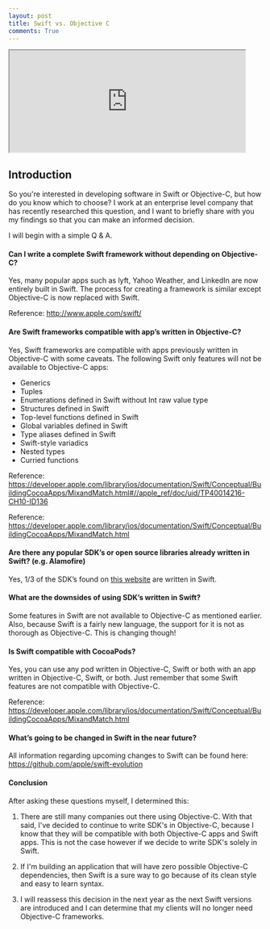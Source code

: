 ```yaml
---
layout: post
title: Swift vs. Objective C
comments: True
---
```


<iframe src="https://drive.google.com/file/d/0B3O6dpa-XnSYUjJyQ2lCd2tHSnM/preview" width="468" height="202"></iframe>

## Introduction
So you're interested in developing software in Swift or Objective-C, but how do you know which to choose? I work at an enterprise level company that has recently researched this question, and I want to briefly share with you my findings so that you can make an informed decision.

I will begin with a simple Q & A.

#### Can I write a complete Swift framework without depending on Objective-C?  
Yes, many popular apps such as lyft, Yahoo Weather, and LinkedIn are now entirely built in Swift. The process for creating a framework is similar except Objective-C is now replaced with Swift.

Reference: <http://www.apple.com/swift/>

#### Are Swift frameworks compatible with app’s written in Objective-C?
Yes, Swift frameworks are compatible with apps previously written in Objective-C with some caveats. The following Swift only features will not be available to Objective-C apps:
 * Generics
 * Tuples
 * Enumerations defined in Swift without Int raw value type
 * Structures defined in Swift
 * Top-level functions defined in Swift
 * Global variables defined in Swift
 * Type aliases defined in Swift
 * Swift-style variadics
 * Nested types
 * Curried functions

Reference: <https://developer.apple.com/library/ios/documentation/Swift/Conceptual/BuildingCocoaApps/MixandMatch.html#//apple_ref/doc/uid/TP40014216-CH10-ID136>

Reference: <https://developer.apple.com/library/ios/documentation/Swift/Conceptual/BuildingCocoaApps/MixandMatch.html>


#### Are there any popular SDK’s or open source libraries already written in Swift? (e.g. Alamofire)
Yes, 1/3 of the SDK’s found on [this website](https://medium.com/app-coder-io/27-ios-open-source-libraries-to-skyrocket-your-development-301b67d3124c#.2ypapea5x) are written in Swift.

#### What are the downsides of using SDK’s written in Swift?
Some features in Swift are not available to Objective-C as mentioned earlier. Also, because Swift is a fairly new language, the support for it is not as thorough as Objective-C. This is changing though!

#### Is Swift compatible with CocoaPods?
Yes, you can use any pod written in Objective-C, Swift or both with an app written in Objective-C, Swift, or both. Just remember that some Swift features are not compatible with Objective-C.

Reference: <https://developer.apple.com/library/ios/documentation/Swift/Conceptual/BuildingCocoaApps/MixandMatch.html>

#### What’s going to be changed in Swift in the near future?
All information regarding upcoming changes to Swift can be found here: <https://github.com/apple/swift-evolution>

#### Conclusion
After asking these questions myself, I determined this:
  1. There are still many companies out there using Objective-C. With that said, I've decided to continue to write SDK's in Objective-C, because I know that they will be compatible with both Objective-C apps and Swift apps. This is not the case however if we decide to write SDK's solely in Swift.

  2. If I'm building an application that will have zero possible Objective-C dependencies, then Swift is a sure way to go because of its clean style and easy to learn syntax.

  3. I will reassess this decision in the next year as the next Swift versions are introduced and I can determine that my clients will no longer need Objective-C frameworks.
